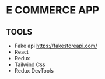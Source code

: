 <h1>E COMMERCE APP</h1>

<h2>TOOLS</h2>
<ul>
<li>Fake api <a href="https://fakestoreapi.com/">https://fakestoreapi.com/</a></li>
<li>React</li>
<li>Redux</li>
<li>Tailwind Css</li>
<li>Redux DevTools</li>
</ul>
